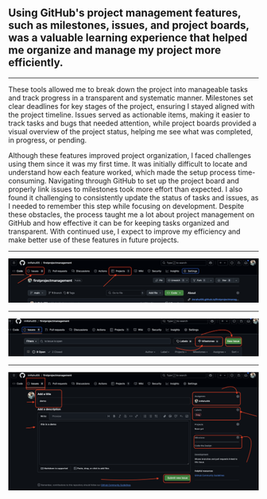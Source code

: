 ## Using GitHub's project management features, such as milestones, issues, and project boards, was a valuable learning experience that helped me organize and manage my project more efficiently.
<hr>
 These tools allowed me to break down the project into manageable tasks and track progress in a transparent and systematic manner. Milestones set clear deadlines for key stages of the project, ensuring I stayed aligned with the project timeline. Issues served as actionable items, making it easier to track tasks and bugs that needed attention, while project boards provided a visual overview of the project status, helping me see what was completed, in progress, or pending.
 
 <br>

Although these features improved project organization, I faced challenges using them since it was my first time. It was initially difficult to locate and understand how each feature worked, which made the setup process time-consuming. Navigating through GitHub to set up the project board and properly link issues to milestones took more effort than expected. I also found it challenging to consistently update the status of tasks and issues, as I needed to remember this step while focusing on development. Despite these obstacles, the process taught me a lot about project management on GitHub and how effective it can be for keeping tasks organized and transparent. With continued use, I expect to improve my efficiency and make better use of these features in future projects.
<hr>

![Alt text](assets/1.png)
<hr>

![Alt text](assets/2.png)
<hr>

![Alt text](assets/3.png)




